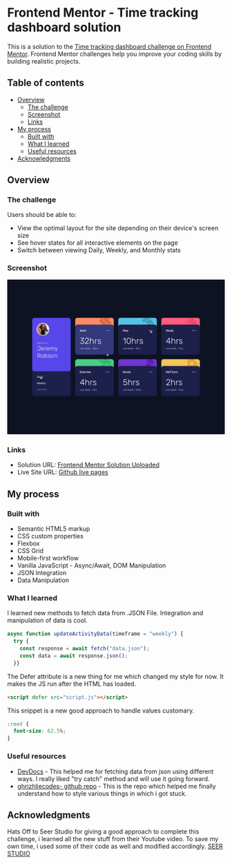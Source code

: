 # Frontend Mentor - Time tracking dashboard solution

This is a solution to the [Time tracking dashboard challenge on Frontend Mentor](https://www.frontendmentor.io/challenges/time-tracking-dashboard-UIQ7167Jw). Frontend Mentor challenges help you improve your coding skills by building realistic projects.

## Table of contents

- [Overview](#overview)
  - [The challenge](#the-challenge)
  - [Screenshot](#screenshot)
  - [Links](#links)
- [My process](#my-process)
  - [Built with](#built-with)
  - [What I learned](#what-i-learned)
  - [Useful resources](#useful-resources)
- [Acknowledgments](#acknowledgments)

## Overview

### The challenge

Users should be able to:

- View the optimal layout for the site depending on their device's screen size
- See hover states for all interactive elements on the page
- Switch between viewing Daily, Weekly, and Monthly stats

### Screenshot

![](./design/active-states.jpg)

### Links

- Solution URL: [Frontend Mentor Solution Uploaded](https://your-solution-url.com)
- Live Site URL: [Github live pages](https://your-live-site-url.com)

## My process

### Built with

- Semantic HTML5 markup
- CSS custom properties
- Flexbox
- CSS Grid
- Mobile-first workflow
- Vanilla JavaScript - Async/Await, DOM Manipulation
- JSON Integration
- Data Manipulation

### What I learned

I learned new methods to fetch data from .JSON File. Integration and manipulation of data is cool.

```js
async function updateActivityData(timeframe = "weekly") {
  try {
    const response = await fetch("data.json");
    const data = await response.json();
  }}
```

The Defer attribute is a new thing for me which changed my style for now. It makes the JS run after the HTML has loaded.

```html
<script defer src="script.js"></script>
```

This snippet is a new good approach to handle values customary.

```css
:root {
  font-size: 62.5%;
}
```

### Useful resources

- [DevDocs](https://devdocs.io/) - This helped me for fetching data from json using different ways. I really liked "try catch" method and will use it going forward.
- [ghrizhliecodes- github repo](https://github.com/grizhlieCodes/time-tracking-dashboard) - This is the repo which helped me finally understand how to style various things in which i got stuck.

## Acknowledgments

Hats Off to Seer Studio for giving a good approach to complete this challenge, i learned all the new stuff from their Youtube video.
To save my own time, i used some of their code as well and modified accordingly. [SEER STUDIO](https://www.youtube.com/@GrizhlieCodes)
